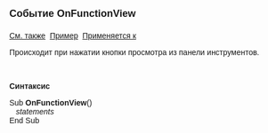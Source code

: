 ﻿<html>
<head>
<title>Системное событие OnFunctionView</title>
</head>

<body>

<p><strong><font size="4" face="Arial">Событие OnFunctionView<br>
<br>
</font></strong><font face="Arial"><a href="TreeEvents.html">См. 
также</a>&nbsp; <u>Пример</u>&nbsp; <a href="../Defs/Tree.html">Применяется к</a></font></p>

<p class="label"><font face="Arial">Происходит при нажатии кнопки 
просмотра из панели инструментов. </font></p>

<p class="label">&nbsp;</p>

<p class="label"><font face="Arial"><b>Синтаксис</b></font></p>

<p><font face="Arial">Sub <strong>OnFunctionView</strong>()<br>
<em>&nbsp;&nbsp; statements</em><br>
End Sub</font></p>

<p class="label">&nbsp;</p>

<p class="label">&nbsp;</p>
</body>
</html>
